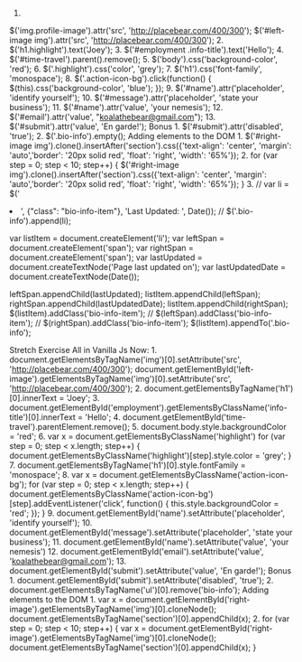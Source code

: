 1.
$('img.profile-image').attr('src', 'http://placebear.com/400/300');
$('#left-image img').attr('src', 'http://placebear.com/400/300');
2.
$('h1.highlight').text('Joey');
3.
$('#employment .info-title').text('Hello');
4.
$('#time-travel').parent().remove();
5.
$('body').css('background-color', 'red');
6.
$('.highlight').css('color', 'grey');
7.
$('h1').css('font-family', 'monospace');
8.
$('.action-icon-bg').click(function() { $(this).css('background-color', 'blue'); });
9.
$('#name').attr('placeholder', 'identify yourself');
10.
$('#message').attr('placeholder', 'state your business');
11.
$('#name').attr('value', 'your nemesis');
12.
$('#email').attr('value', "koalathebear@gmail.com");
13.
$('#submit').attr('value', 'En garde!');
Bonus
1.
$('#submit').attr('disabled', 'true');
2.
$('.bio-info').empty();
Adding elements to the DOM
1.
$('#right-image img').clone().insertAfter('section').css({'text-align': 'center', 'margin': 'auto','border': '20px solid red', 'float': 'right', 'width': '65%'});
2.
for (var step = 0; step < 10; step++) {
  $('#right-image img').clone().insertAfter('section').css({'text-align': 'center', 'margin': 'auto','border': '20px solid red', 'float': 'right', 'width': '65%'});
}
3.
// var li = $('<li>', {"class": "bio-info-item"}, 'Last Updated: ', Date());
// $('.bio-info').append(li);

var listItem = document.createElement('li');
var leftSpan = document.createElement('span');
var rightSpan = document.createElement('span');
var lastUpdated = document.createTextNode('Page last updated on');
var lastUpdatedDate = document.createTextNode(Date());

leftSpan.appendChild(lastUpdated);
listItem.appendChild(leftSpan);
rightSpan.appendChild(lastUpdatedDate);
listItem.appendChild(rightSpan);
$(listItem).addClass('bio-info-item');
// $(leftSpan).addClass('bio-info-item');
// $(rightSpan).addClass('bio-info-item');
$(listItem).appendTo('.bio-info');

Stretch Exercise
All in Vanilla Js Now:
1.
document.getElementsByTagName('img')[0].setAttribute('src', 'http://placebear.com/400/300');
document.getElementById('left-image').getElementsByTagName('img')[0].setAttribute('src', 'http://placebear.com/400/300');
2.
document.getElementsByTagName('h1')[0].innerText = 'Joey';
3.
document.getElementById('employment').getElementsByClassName('info-title')[0].innerText = 'Hello';
4.
document.getElementById('time-travel').parentElement.remove();
5.
document.body.style.backgroundColor = 'red';
6.
var x = document.getElementsByClassName('highlight')
for (var step = 0; step < x.length; step++) {
  document.getElementsByClassName('highlight')[step].style.color = 'grey';
}
7.
document.getElementsByTagName('h1')[0].style.fontFamily = 'monospace';
8.
var x = document.getElementsByClassName('action-icon-bg');
for (var step = 0; step < x.length; step++) {
  document.getElementsByClassName('action-icon-bg')[step].addEventListener('click', function() { this.style.backgroundColor = 'red'; });
}
9.
document.getElementById('name').setAttribute('placeholder', 'identify yourself');
10.
document.getElementById('message').setAttribute('placeholder', 'state your business');
11.
document.getElementById('name').setAttribute('value', 'your nemesis')
12.
document.getElementById('email').setAttribute('value', 'koalathebear@gmail.com');
13.
document.getElementById('submit').setAttribute('value', 'En garde!');
Bonus
1.
document.getElementById('submit').setAttribute('disabled', 'true');
2.
document.getElementsByTagName('ul')[0].remove('bio-info');
Adding elements to the DOM
1.
var x = document.getElementById('right-image').getElementsByTagName('img')[0].cloneNode();
document.getElementsByTagName('section')[0].appendChild(x);
2.
for (var step = 0; step < 10; step++) {
  var x = document.getElementById('right-image').getElementsByTagName('img')[0].cloneNode();
  document.getElementsByTagName('section')[0].appendChild(x);
}
